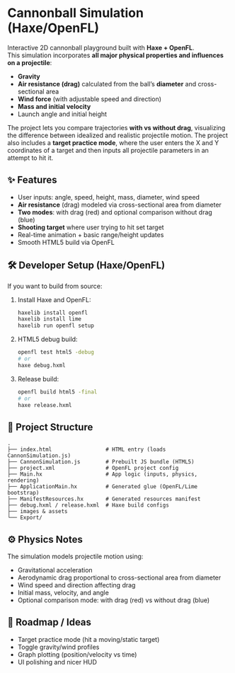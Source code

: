 # Cannonball Simulation (Haxe/OpenFL)

Interactive 2D cannonball playground built with **Haxe + OpenFL**.  
This simulation incorporates **all major physical properties and influences on a projectile**:  
- **Gravity**
- **Air resistance (drag)** calculated from the ball’s **diameter** and cross-sectional area
- **Wind force** (with adjustable speed and direction)
- **Mass and initial velocity**
- Launch angle and initial height

The project lets you compare trajectories **with vs without drag**, visualizing the difference between idealized and realistic projectile motion.
The project also includes a **target practice mode**, where the user enters the X and Y coordinates of a target and then inputs all projectile parameters in an attempt to hit it.

## ✨ Features
- User inputs: angle, speed, height, mass, diameter, wind speed
- **Air resistance** (drag) modeled via cross-sectional area from diameter
- **Two modes**: with drag (red) and optional comparison without drag (blue)
- **Shooting target** where user trying to hit set target
- Real-time animation + basic range/height updates
- Smooth HTML5 build via OpenFL

## 🛠️ Developer Setup (Haxe/OpenFL)
If you want to build from source:

1. Install Haxe and OpenFL:
   ```bash
   haxelib install openfl
   haxelib install lime
   haxelib run openfl setup
   ```
2. HTML5 debug build:
   ```bash
   openfl test html5 -debug
   # or
   haxe debug.hxml
   ```
3. Release build:
   ```bash
   openfl build html5 -final
   # or
   haxe release.hxml
   ```

## 📁 Project Structure
```
.
├── index.html                 # HTML entry (loads CannonSimulation.js)
├── CannonSimulation.js        # Prebuilt JS bundle (HTML5)
├── project.xml                # OpenFL project config
├── Main.hx                    # App logic (inputs, physics, rendering)
├── ApplicationMain.hx         # Generated glue (OpenFL/Lime bootstrap)
├── ManifestResources.hx       # Generated resources manifest
├── debug.hxml / release.hxml  # Haxe build configs
├── images & assets            
└── Export/                    
```

## ⚙️ Physics Notes
The simulation models projectile motion using:
- Gravitational acceleration
- Aerodynamic drag proportional to cross-sectional area from diameter
- Wind speed and direction affecting drag
- Initial mass, velocity, and angle
- Optional comparison mode: with drag (red) vs without drag (blue)

## 🧭 Roadmap / Ideas
- Target practice mode (hit a moving/static target)
- Toggle gravity/wind profiles
- Graph plotting (position/velocity vs time)
- UI polishing and nicer HUD

